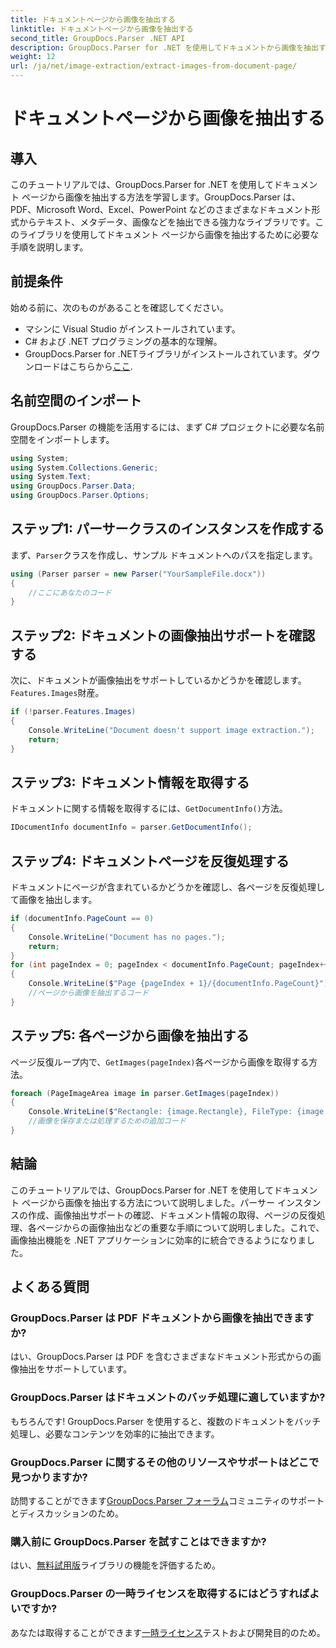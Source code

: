 ```yaml
---
title: ドキュメントページから画像を抽出する
linktitle: ドキュメントページから画像を抽出する
second_title: GroupDocs.Parser .NET API
description: GroupDocs.Parser for .NET を使用してドキュメントから画像を抽出する方法を学習します。ドキュメント処理機能を強化します。
weight: 12
url: /ja/net/image-extraction/extract-images-from-document-page/
---
```


# ドキュメントページから画像を抽出する

## 導入
このチュートリアルでは、GroupDocs.Parser for .NET を使用してドキュメント ページから画像を抽出する方法を学習します。GroupDocs.Parser は、PDF、Microsoft Word、Excel、PowerPoint などのさまざまなドキュメント形式からテキスト、メタデータ、画像などを抽出できる強力なライブラリです。このライブラリを使用してドキュメント ページから画像を抽出するために必要な手順を説明します。
## 前提条件
始める前に、次のものがあることを確認してください。
- マシンに Visual Studio がインストールされています。
- C# および .NET プログラミングの基本的な理解。
- GroupDocs.Parser for .NETライブラリがインストールされています。ダウンロードはこちらから[ここ](https://releases.groupdocs.com/parser/net/).

## 名前空間のインポート
GroupDocs.Parser の機能を活用するには、まず C# プロジェクトに必要な名前空間をインポートします。
```csharp
using System;
using System.Collections.Generic;
using System.Text;
using GroupDocs.Parser.Data;
using GroupDocs.Parser.Options;
```
## ステップ1: パーサークラスのインスタンスを作成する
まず、`Parser`クラスを作成し、サンプル ドキュメントへのパスを指定します。
```csharp
using (Parser parser = new Parser("YourSampleFile.docx"))
{
    //ここにあなたのコード
}
```
## ステップ2: ドキュメントの画像抽出サポートを確認する
次に、ドキュメントが画像抽出をサポートしているかどうかを確認します。`Features.Images`財産。
```csharp
if (!parser.Features.Images)
{
    Console.WriteLine("Document doesn't support image extraction.");
    return;
}
```
## ステップ3: ドキュメント情報を取得する
ドキュメントに関する情報を取得するには、`GetDocumentInfo()`方法。
```csharp
IDocumentInfo documentInfo = parser.GetDocumentInfo();
```
## ステップ4: ドキュメントページを反復処理する
ドキュメントにページが含まれているかどうかを確認し、各ページを反復処理して画像を抽出します。
```csharp
if (documentInfo.PageCount == 0)
{
    Console.WriteLine("Document has no pages.");
    return;
}
for (int pageIndex = 0; pageIndex < documentInfo.PageCount; pageIndex++)
{
    Console.WriteLine($"Page {pageIndex + 1}/{documentInfo.PageCount}");
    //ページから画像を抽出するコード
}
```
## ステップ5: 各ページから画像を抽出する
ページ反復ループ内で、`GetImages(pageIndex)`各ページから画像を取得する方法。
```csharp
foreach (PageImageArea image in parser.GetImages(pageIndex))
{
    Console.WriteLine($"Rectangle: {image.Rectangle}, FileType: {image.FileType}");
    //画像を保存または処理するための追加コード
}
```

## 結論
このチュートリアルでは、GroupDocs.Parser for .NET を使用してドキュメント ページから画像を抽出する方法について説明しました。パーサー インスタンスの作成、画像抽出サポートの確認、ドキュメント情報の取得、ページの反復処理、各ページからの画像抽出などの重要な手順について説明しました。これで、画像抽出機能を .NET アプリケーションに効率的に統合できるようになりました。

## よくある質問
### GroupDocs.Parser は PDF ドキュメントから画像を抽出できますか?
はい、GroupDocs.Parser は PDF を含むさまざまなドキュメント形式からの画像抽出をサポートしています。
### GroupDocs.Parser はドキュメントのバッチ処理に適していますか?
もちろんです! GroupDocs.Parser を使用すると、複数のドキュメントをバッチ処理し、必要なコンテンツを効率的に抽出できます。
### GroupDocs.Parser に関するその他のリソースやサポートはどこで見つかりますか?
訪問することができます[GroupDocs.Parser フォーラム](https://forum.groupdocs.com/c/parser/17)コミュニティのサポートとディスカッションのため。
### 購入前に GroupDocs.Parser を試すことはできますか?
はい、[無料試用版](https://releases.groupdocs.com/)ライブラリの機能を評価するため。
### GroupDocs.Parser の一時ライセンスを取得するにはどうすればよいですか?
あなたは取得することができます[一時ライセンス](https://purchase.groupdocs.com/temporary-license/)テストおよび開発目的のため。
